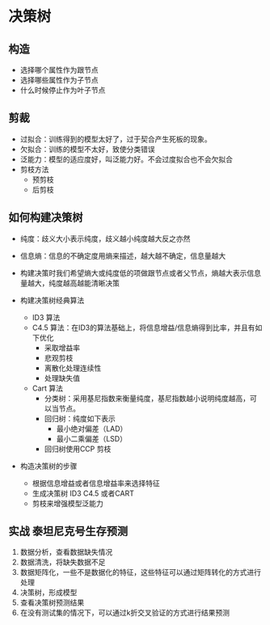 # 决策树
## 构造
* 选择哪个属性作为跟节点
* 选择哪些属性作为子节点
* 什么时候停止作为叶子节点
## 剪裁
* 过拟合：训练得到的模型太好了，过于契合产生死板的现象。
* 欠拟合：训练的模型不太好，致使分类错误
* 泛能力：模型的适应度好，叫泛能力好。不会过度拟合也不会欠拟合
* 剪枝方法
    * 预剪枝
    * 后剪枝
## 如何构建决策树
* 纯度：歧义大小表示纯度，歧义越小纯度越大反之亦然
* 信息熵：信息的不确定度用熵来描述，越大越不确定，信息量越大
* 构建决策时我们希望熵大或纯度低的项做跟节点或者父节点，熵越大表示信息量越大，纯度越高越能清晰决策
* 构建决策树经典算法
    * ID3 算法
    []()
    * C4.5 算法：在ID3的算法基础上，将信息增益/信息熵得到比率，并且有如下优化
        * 采取增益率
        * 悲观剪枝
        * 离散化处理连续性
        * 处理缺失值
    * Cart 算法
        * 分类树：采用基尼指数来衡量纯度，基尼指数越小说明纯度越高，可以当节点。
        * 回归树：纯度如下表示
            * 最小绝对偏差（LAD）
            * 最小二乘偏差（LSD）
        * 回归树使用CCP 剪枝
        
* 构造决策树的步骤
    * 根据信息增益或者信息增益率来选择特征
    * 生成决策树 ID3 C4.5 或者CART
    * 剪枝来增强模型泛能力
## 实战 泰坦尼克号生存预测
1. 数据分析，查看数据缺失情况
2. 数据清洗，将缺失数据不足
3. 数据矩阵化，一些不是数据化的特征，这些特征可以通过矩阵转化的方式进行处理
4. 决策树，形成模型
5. 查看决策树预测结果
6. 在没有测试集的情况下，可以通过k折交叉验证的方式进行结果预测     